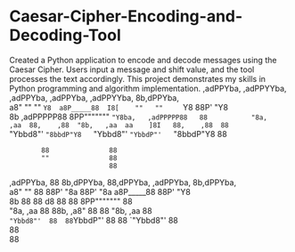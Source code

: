 # Caesar-Cipher-Encoding-and-Decoding-Tool
Created a Python application to encode and decode messages using the Caesar Cipher. Users input a message and shift value, and the tool processes the text accordingly. This project demonstrates my skills in Python programming and algorithm implementation.
 ,adPPYba,  ,adPPYYba,   ,adPPYba,  ,adPPYba,   ,adPPYYba,  8b,dPPYba,  
a8"     ""  ""     `Y8  a8P_____88  I8[    ""   ""     `Y8  88P'   "Y8  
8b          ,adPPPPP88  8PP"""""""   `"Y8ba,   ,adPPPPP88   88          
"8a,   ,aa  88,    ,88  "8b,   ,aa  aa    ]8I   88,    ,88  88          
 `"Ybbd8"'  `"8bbdP"Y8   `"Ybbd8"'  `"YbbdP"'   `"8bbdP"Y8  88   
            
            88               88                                 
            ""               88                                 
                             88                                 
 ,adPPYba,  88  8b,dPPYba,   88,dPPYba,    ,adPPYba,  8b,dPPYba,  
a8"     ""  88  88P'    "8a  88P'    "8a  a8P_____88  88P'   "Y8  
8b          88  88       d8  88       88  8PP"""""""  88          
"8a,   ,aa  88  88b,   ,a8"  88       88  "8b,   ,aa  88          
 `"Ybbd8"'  88  88`YbbdP"'   88       88   `"Ybbd8"'  88          
                88                                             
                88           

